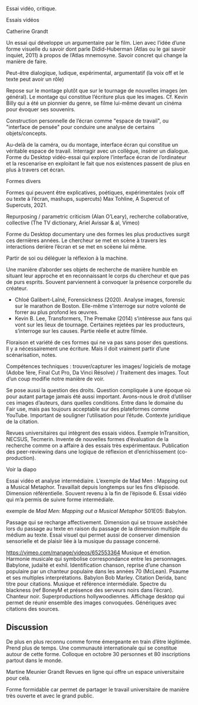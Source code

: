 Essai vidéo, critique. 

Essais vidéos 

Catherine Grandt

Un essai qui développe un argumentaire par le film. Lien avec l’idée d’une forme visuelle du savoir dont parle Didid-Huberman (Atlas ou le gai savoir inquiet, 2011) à propos de l’Atlas mnemosyne. Savoir concret qui change la manière de faire. 

Peut-être dialogique, ludique, expérimental, argumentatif (la voix off et le texte peut avoir un rôle)

Repose sur le montage plutôt que sur le tournage de nouvelles images (en général). Le montage qui constitue l’écriture plus que les images. Cf. Kevin Billy qui a été un pionnier du genre, se filme lui-même devant un cinéma pour évoquer ses souvenirs. 

Construction personnelle de l’écran comme "espace de travail", ou "interface de pensée" pour conduire une analyse de certains objets/concepts.

Au-delà de la caméra, ou du montage, interface écran qui constitue un véritable espace de travail. Interragir avec un collègue, insérer un dialogue. Forme du Desktop vidéo-essai qui explore l’interface écran de l’ordinateur et la rescenarise en exploitant le fait que nos existences passent de plus en plus à travers cet écran.

Formes divers

Formes qui peuvent être explicatives, poétiques, expérimentales (voix off ou texte à l’écran, mashups, supercuts) Max Tohline, A Supercut of Supercuts, 2021.

Repurposing / parametric criticism (Alan O’Leary), recherche collaborative, collective (The TV dictionary, Ariel Avissar & al, Vimeo)

Forme du Desktop documentary une des formes les plus productives surgit ces dernières années. Le chercheur se met en scène à travers les interactions derière l’écran et se met en scèene lui même.

Partir de soi ou déléguer la réflexion à la machine.

Une manière d’aborder ses objets de recherche de manière humble en situant leur approche et en reconnaissant le corps du chercheur et que pas de purs esprits. Souvent parviennent à convoquer la présence corporelle du créateur.

- Chloé Galibert-Laîné, Forensickness (2020). 
  Analyse images, forensic sur le marathon de Boston. Elle-même s’interroge sur notre volonté de forrer au plus profond les œuvres.
- Kevin B. Lee, Transformers, The Premake (2014) s’intéresse aux fans qui vont sur les lieux de tournage. Certaines rejetées par les producteurs, s’interroge sur les causes. Partie réelle et autre filmée.

Floraison et variété de ces formes qui ne va pas sans poser des questions. Il y a nécessairement une écriture. Mais il doit vraiment partir d’une scénarisation, notes.

Compétences techniques : trouver/capturer les images/ logiciels de motage (Adobe 1ère, Final Cut Pro, Da Vinci Résolve) / Traitement des images. Tout d’un coup modifie notre manière de voir. 

Se pose aussi la question des droits. Question compliquée à une époque où pour autant partage jamais été aussi important. Avons-nous le droit d’utiliser ces images d’auteurs, dans quelles conditions. Entre dans le domaine du Fair use, mais pas toujours acceptable sur des plateformes comme YouTube. Important de souligner l’utilisation pour l’étude. Contexte juridique de la citation.

Revues universitaires qui intègrent des essais vidéos. Exemple InTransition, NECSUS, Tecmerin. Invente de nouvelles formes d’évaluation de la recherche comme on a affaire à des essais très expérimentaux. Publication des peer-reviewing dans une logique de réflexion et d’enrichissement (co-production).

Voir la diapo

Essai vidéo et analyse intermédiaire. L’exemple de Mad Men : Mapping out a Musical Metaphor. Travaillait depuis longtemps sur les fins d’épisode. Dimension référentielle. Souvent revenu à la fin de l’épisode 6. Essai vidéo qui m’a permis de suivre forme intermédiale.



exemple de *Mad Men: Mapping out a Musical Metaphor*
S01E05: Babylon.

Passage qui se recharge affectivement. Dimension qui se trouve assèchée lors du passage au texte en raison du passage de la dimension multiple du médium au texte. Essai visuel qui permet aussi de conserver dimension sensorielle et de plaisir liée à la musique du passage concerné.

https://vimeo.com/manage/videos/652553364
Musique et émotion. Harmonie musicale qui symbolise correspondance entre les personnages. Babylone, judaïté et exhil.
Identification chanson, reprise d’une chanson populaire par un chanteur populaire dans les années 70 (McLean). Psaume et ses multiples interprétations.
Babylon Bob Marley. Citation Derida, banc titre pour citations. Musique et référence intermédiale. Spectre du blackness (ref BoneyM et présence des serveurs noirs dans l’écran). Chanteur noir. Superproductions hollywoodiennes.
Affichage desktop qui permet de réunir ensemble des images convoquées.
Génériques avec citations des sources.

## Discussion

De plus en plus reconnu comme forme émergeante en train d’être légitimée. Prend plus de temps. Une communauté internationale qui se constitue autour de cette forme. Colloque en octobre 30 personnes et 80 inscriptions partout dans le monde. 

Martine Meunier
Grandt
Revues en ligne qui offre un espace universitaire pour cela.

Forme formidable car permet de partager le travail universitaire de manière très ouverte et avec le grand public.